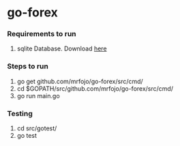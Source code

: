 # go-forex


### Requirements to run
1. sqlite Database. Download [here](https://sqlite.org/download.html)

### Steps to run
1. go get github.com/mrfojo/go-forex/src/cmd/
2. cd $GOPATH/src/github.com/mrfojo/go-forex/src/cmd/
3. go run main.go

### Testing
1. cd src/gotest/
2. go test
